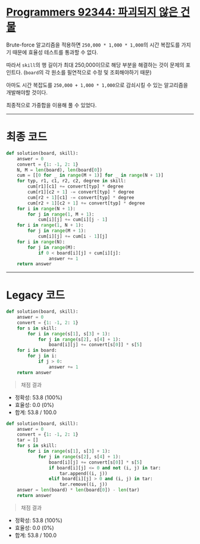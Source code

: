 # [Programmers 92344: 파괴되지 않은 건물](https://school.programmers.co.kr/learn/courses/30/lessons/92344)

Brute-force 알고리즘을 적용하면 `250,000 * 1,000 * 1,000`의 시간 복잡도를 가지기 때문에 효율성 테스트를 통과할 수 없다.

따라서 `skill`의 행 길이가 최대 250,000이므로 해당 부분을 해결하는 것이 문제의 포인트다. (`board`의 각 원소를 필연적으로 수정 및 조회해야하기 때문)

아마도 시간 복잡도를 `250,000 + 1,000 * 1,000`으로 감쇠시킬 수 있는 알고리즘을 개발해야할 것이다.

최종적으로 가중합을 이용해 풀 수 있었다.

---

# 최종 코드

~~~python
def solution(board, skill):
    answer = 0
    convert = {1: -1, 2: 1}
    N, M = len(board), len(board[0])
    cum = [[0 for _ in range(M + 1)] for _ in range(N + 1)]
    for typ, r1, c1, r2, c2, degree in skill:
        cum[r1][c1] += convert[typ] * degree
        cum[r1][c2 + 1] -= convert[typ] * degree
        cum[r2 + 1][c1] -= convert[typ] * degree
        cum[r2 + 1][c2 + 1] += convert[typ] * degree
    for i in range(N + 1):
        for j in range(1, M + 1):
            cum[i][j] += cum[i][j - 1]
    for i in range(1, N + 1):
        for j in range(M + 1):
            cum[i][j] += cum[i - 1][j]
    for i in range(N):
        for j in range(M):
            if 0 < board[i][j] + cum[i][j]:
                answer += 1
    return answer
~~~

---

# Legacy 코드

~~~python
def solution(board, skill):
    answer = 0
    convert = {1: -1, 2: 1}
    for s in skill:
        for i in range(s[1], s[3] + 1):
            for j in range(s[2], s[4] + 1):
                board[i][j] += convert[s[0]] * s[5]
    for i in board:
        for j in i:
            if j > 0:
                answer += 1
    return answer
~~~

> 채점 결과

+ 정확성: 53.8 (100%)
+ 효율성: 0.0 (0%)
+ 합계: 53.8 / 100.0

~~~python
def solution(board, skill):
    answer = 0
    convert = {1: -1, 2: 1}
    tar = []
    for s in skill:
        for i in range(s[1], s[3] + 1):
            for j in range(s[2], s[4] + 1):
                board[i][j] += convert[s[0]] * s[5]
                if board[i][j] <= 0 and not (i, j) in tar:
                    tar.append((i, j))
                elif board[i][j] > 0 and (i, j) in tar:
                    tar.remove((i, j))
    answer = len(board) * len(board[0]) - len(tar)
    return answer
~~~

> 채점 결과

+ 정확성: 53.8 (100%)
+ 효율성: 0.0 (0%)
+ 합계: 53.8 / 100.0